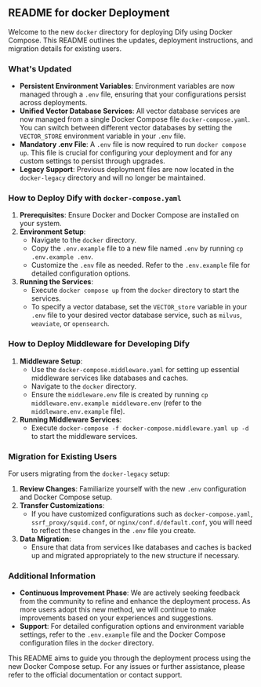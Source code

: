 ## README for docker Deployment

Welcome to the new `docker` directory for deploying Dify using Docker Compose. This README outlines the updates, deployment instructions, and migration details for existing users.

### What's Updated
- **Persistent Environment Variables**: Environment variables are now managed through a `.env` file, ensuring that your configurations persist across deployments.
- **Unified Vector Database Services**: All vector database services are now managed from a single Docker Compose file `docker-compose.yaml`. You can switch between different vector databases by setting the `VECTOR_STORE` environment variable in your `.env` file.
- **Mandatory .env File**: A `.env` file is now required to run `docker compose up`. This file is crucial for configuring your deployment and for any custom settings to persist through upgrades.
- **Legacy Support**: Previous deployment files are now located in the `docker-legacy` directory and will no longer be maintained.

### How to Deploy Dify with `docker-compose.yaml`
1. **Prerequisites**: Ensure Docker and Docker Compose are installed on your system.
2. **Environment Setup**:
   - Navigate to the `docker` directory.
   - Copy the `.env.example` file to a new file named `.env` by running `cp .env.example .env`.
   - Customize the `.env` file as needed. Refer to the `.env.example` file for detailed configuration options.
3. **Running the Services**:
   - Execute `docker compose up` from the `docker` directory to start the services.
   - To specify a vector database, set the `VECTOR_store` variable in your `.env` file to your desired vector database service, such as `milvus`, `weaviate`, or `opensearch`.

### How to Deploy Middleware for Developing Dify
1. **Middleware Setup**:
   - Use the `docker-compose.middleware.yaml` for setting up essential middleware services like databases and caches.
   - Navigate to the `docker` directory.
   - Ensure the `middleware.env` file is created by running `cp middleware.env.example middleware.env` (refer to the `middleware.env.example` file).
2. **Running Middleware Services**:
   - Execute `docker-compose -f docker-compose.middleware.yaml up -d` to start the middleware services.

### Migration for Existing Users
For users migrating from the `docker-legacy` setup:
1. **Review Changes**: Familiarize yourself with the new `.env` configuration and Docker Compose setup.
2. **Transfer Customizations**:
   - If you have customized configurations such as `docker-compose.yaml`, `ssrf_proxy/squid.conf`, or `nginx/conf.d/default.conf`, you will need to reflect these changes in the `.env` file you create.
3. **Data Migration**:
   - Ensure that data from services like databases and caches is backed up and migrated appropriately to the new structure if necessary.

### Additional Information
- **Continuous Improvement Phase**: We are actively seeking feedback from the community to refine and enhance the deployment process. As more users adopt this new method, we will continue to make improvements based on your experiences and suggestions.
- **Support**: For detailed configuration options and environment variable settings, refer to the `.env.example` file and the Docker Compose configuration files in the `docker` directory.

This README aims to guide you through the deployment process using the new Docker Compose setup. For any issues or further assistance, please refer to the official documentation or contact support.
